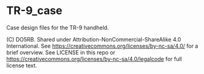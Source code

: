 # TR-9_case
Case design files for the TR-9 handheld.


(C) DO5RB.
Shared under Attribution-NonCommercial-ShareAlike 4.0 International.
See https://creativecommons.org/licenses/by-nc-sa/4.0/ for a brief overview.
See LICENSE in this repo or https://creativecommons.org/licenses/by-nc-sa/4.0/legalcode for full license text.


